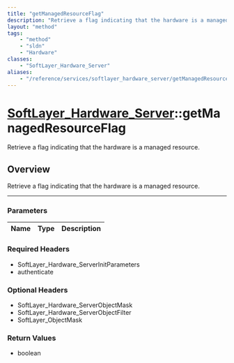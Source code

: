```yaml
---
title: "getManagedResourceFlag"
description: "Retrieve a flag indicating that the hardware is a managed resource."
layout: "method"
tags:
    - "method"
    - "sldn"
    - "Hardware"
classes:
    - "SoftLayer_Hardware_Server"
aliases:
    - "/reference/services/softlayer_hardware_server/getManagedResourceFlag"
---
```

# [SoftLayer_Hardware_Server](/reference/services/SoftLayer_Hardware_Server)::getManagedResourceFlag


Retrieve a flag indicating that the hardware is a managed resource.


## Overview 
Retrieve a flag indicating that the hardware is a managed resource.

-----

### Parameters 
|Name | Type | Description |
| --- | --- | --- |


### Required Headers
* SoftLayer_Hardware_ServerInitParameters
* authenticate


### Optional Headers
* SoftLayer_Hardware_ServerObjectMask
* SoftLayer_Hardware_ServerObjectFilter
* SoftLayer_ObjectMask

### Return Values
* boolean




